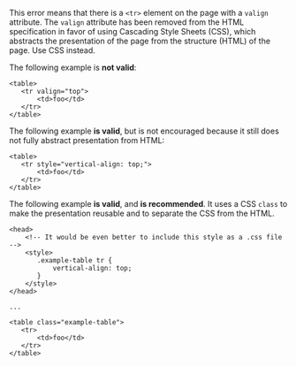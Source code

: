 This error means that there is a `<tr>` element on the page with a `valign` attribute.  The `valign` attribute has been removed from the HTML specification in favor of using Cascading Style Sheets (CSS), which abstracts the presentation of the page from the structure (HTML) of the page.  Use CSS instead.

The following example is **not valid**:

```
<table>
   <tr valign="top">
       <td>foo</td>
   </tr>
</table>
```

The following example **is valid**, but is not encouraged because it still does not fully abstract presentation from HTML:

```
<table>
   <tr style="vertical-align: top;">
       <td>foo</td>
   </tr>
</table>
```

The following example **is valid**, and **is recommended**. It uses a CSS `class` to make the presentation reusable and to separate the CSS from the HTML.

```
<head>
    <!-- It would be even better to include this style as a .css file -->
    <style>
       .example-table tr {
           vertical-align: top;
       }
    </style>
</head>

...

<table class="example-table">
   <tr>
       <td>foo</td>
   </tr>
</table>

```

  